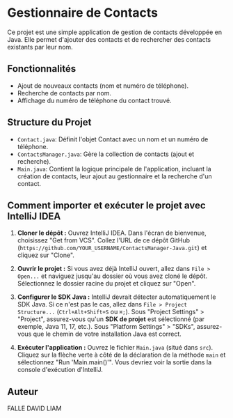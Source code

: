 # Gestionnaire de Contacts

Ce projet est une simple application de gestion de contacts développée en Java. Elle permet d'ajouter des contacts et de rechercher des contacts existants par leur nom.

## Fonctionnalités

-   Ajout de nouveaux contacts (nom et numéro de téléphone).
-   Recherche de contacts par nom.
-   Affichage du numéro de téléphone du contact trouvé.

## Structure du Projet

-   `Contact.java`: Définit l'objet Contact avec un nom et un numéro de téléphone.
-   `ContactsManager.java`: Gère la collection de contacts (ajout et recherche).
-   `Main.java`: Contient la logique principale de l'application, incluant la création de contacts, leur ajout au gestionnaire et la recherche d'un contact.

## Comment importer et exécuter le projet avec IntelliJ IDEA

1.  **Cloner le dépôt :**
    Ouvrez IntelliJ IDEA.
    Dans l'écran de bienvenue, choisissez "Get from VCS".
    Collez l'URL de ce dépôt GitHub (`https://github.com/YOUR_USERNAME/ContactsManager-Java.git`) et cliquez sur "Clone".

2.  **Ouvrir le projet :**
    Si vous avez déjà IntelliJ ouvert, allez dans `File > Open...` et naviguez jusqu'au dossier où vous avez cloné le dépôt. Sélectionnez le dossier racine du projet et cliquez sur "Open".

3.  **Configurer le SDK Java :**
    IntelliJ devrait détecter automatiquement le SDK Java. Si ce n'est pas le cas, allez dans `File > Project Structure...` (`Ctrl+Alt+Shift+S` ou `⌘;`).
    Sous "Project Settings" > "Project", assurez-vous qu'un **SDK de projet** est sélectionné (par exemple, Java 11, 17, etc.).
    Sous "Platform Settings" > "SDKs", assurez-vous que le chemin de votre installation Java est correct.

4.  **Exécuter l'application :**
    Ouvrez le fichier `Main.java` (situé dans `src`).
    Cliquez sur la flèche verte à côté de la déclaration de la méthode `main` et sélectionnez "Run 'Main.main()'".
    Vous devriez voir la sortie dans la console d'exécution d'IntelliJ.

## Auteur

FALLE DAVID LIAM
